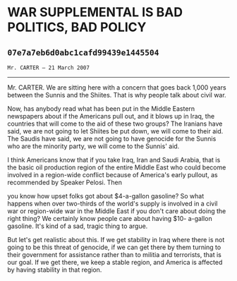 # WAR SUPPLEMENTAL IS BAD POLITICS, BAD POLICY
## `07e7a7eb6d0abc1cafd99439e1445504`
`Mr. CARTER — 21 March 2007`

---


Mr. CARTER. We are sitting here with a concern that goes back 1,000 
years between the Sunnis and the Shiites. That is why people talk about 
civil war.

Now, has anybody read what has been put in the Middle Eastern 
newspapers about if the Americans pull out, and it blows up in Iraq, 
the countries that will come to the aid of these two groups? The 
Iranians have said, we are not going to let Shiites be put down, we 
will come to their aid. The Saudis have said, we are not going to have 
genocide for the Sunnis who are the minority party, we will come to the 
Sunnis' aid.

I think Americans know that if you take Iraq, Iran and Saudi Arabia, 
that is the basic oil production region of the entire Middle East who 
could become involved in a region-wide conflict because of America's 
early pullout, as recommended by Speaker Pelosi. Then


you know how upset folks got about $4-a-gallon gasoline? So what 
happens when over two-thirds of the world's supply is involved in a 
civil war or region-wide war in the Middle East if you don't care about 
doing the right thing? We certainly know people care about having $10-
a-gallon gasoline. It's kind of a sad, tragic thing to argue.

But let's get realistic about this. If we get stability in Iraq where 
there is not going to be this threat of genocide, if we can get there 
by them turning to their government for assistance rather than to 
militia and terrorists, that is our goal. If we get there, we keep a 
stable region, and America is affected by having stability in that 
region.